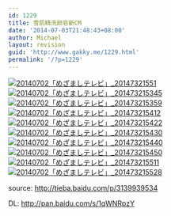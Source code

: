 ```yaml
---
id: 1229
title: 雪肌精洗颜皂新CM
date: '2014-07-03T21:48:43+08:00'
author: Michael
layout: revision
guid: 'http://www.gakky.me/1229.html'
permalink: '/?p=1229'
---
```


[![20140702「めざましテレビ」_20147321551](http://www.yui-aragaki.org/wp-content/uploads/2014/07/20140702「めざましテレビ」_20147321551.jpg)](http://www.yui-aragaki.org/wp-content/uploads/2014/07/20140702「めざましテレビ」_20147321551.jpg) [![20140702「めざましテレビ」_201473215345](http://www.yui-aragaki.org/wp-content/uploads/2014/07/20140702「めざましテレビ」_201473215345.jpg)](http://www.yui-aragaki.org/wp-content/uploads/2014/07/20140702「めざましテレビ」_201473215345.jpg) [![20140702「めざましテレビ」_201473215359](http://www.yui-aragaki.org/wp-content/uploads/2014/07/20140702「めざましテレビ」_201473215359.jpg)](http://www.yui-aragaki.org/wp-content/uploads/2014/07/20140702「めざましテレビ」_201473215359.jpg) [![20140702「めざましテレビ」_201473215412](http://www.yui-aragaki.org/wp-content/uploads/2014/07/20140702「めざましテレビ」_201473215412.jpg)](http://www.yui-aragaki.org/wp-content/uploads/2014/07/20140702「めざましテレビ」_201473215412.jpg) [![20140702「めざましテレビ」_201473215422](http://www.yui-aragaki.org/wp-content/uploads/2014/07/20140702「めざましテレビ」_201473215422.jpg)](http://www.yui-aragaki.org/wp-content/uploads/2014/07/20140702「めざましテレビ」_201473215422.jpg) [![20140702「めざましテレビ」_201473215430](http://www.yui-aragaki.org/wp-content/uploads/2014/07/20140702「めざましテレビ」_201473215430.jpg)](http://www.yui-aragaki.org/wp-content/uploads/2014/07/20140702「めざましテレビ」_201473215430.jpg) [![20140702「めざましテレビ」_201473215440](http://www.yui-aragaki.org/wp-content/uploads/2014/07/20140702「めざましテレビ」_201473215440.jpg)](http://www.yui-aragaki.org/wp-content/uploads/2014/07/20140702「めざましテレビ」_201473215440.jpg) [![20140702「めざましテレビ」_201473215450](http://www.yui-aragaki.org/wp-content/uploads/2014/07/20140702「めざましテレビ」_201473215450.jpg)](http://www.yui-aragaki.org/wp-content/uploads/2014/07/20140702「めざましテレビ」_201473215450.jpg) [![20140702「めざましテレビ」_201473215511](http://www.yui-aragaki.org/wp-content/uploads/2014/07/20140702「めざましテレビ」_201473215511.jpg)](http://www.yui-aragaki.org/wp-content/uploads/2014/07/20140702「めざましテレビ」_201473215511.jpg) [![20140702「めざましテレビ」_201473215528](http://www.yui-aragaki.org/wp-content/uploads/2014/07/20140702「めざましテレビ」_201473215528.jpg)](http://www.yui-aragaki.org/wp-content/uploads/2014/07/20140702「めざましテレビ」_201473215528.jpg)

source: <http://tieba.baidu.com/p/3139939534>

DL: <http://pan.baidu.com/s/1qWNRpzY>